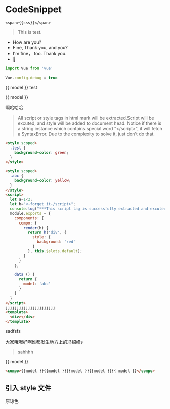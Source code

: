
# CodeSnippet

`<span>{{sss}}</span>`

> This is test.

- How are you?
- Fine, Thank you, and you?
- I'm fine， too. Thank you.
- 🌚

```javascript
import Vue from 'vue'

Vue.config.debug = true
```

<div class="test">
  {{ model }} test
</div>

<compo>{{ model }}</compo>

<div
  class="abc"
  @click="show = false">
  啊哈哈哈
</div>

> All script or style tags in html mark will be extracted.Script will be excuted, and style will be added to document head.
> Notice if there is a string instance which contains special word "&lt;/script>", it will fetch a SyntaxError.
> Due to the complexity to solve it, just don't do that.
```html
<style scoped>
  .test {
    background-color: green;
  }
</style>

<style scoped>
  .abc {
    background-color: yellow;
  }
</style>
<script>
  let a=1<2;
  let b="<-forget it-/script>";
  console.log("***This script tag is successfully extracted and excuted.***")
  module.exports = {
    components: {
      compo: {
        render(h) {
          return h('div', {
            style: {
              background: 'red'
            }
          }, this.$slots.default);
        }
      }
    },

    data () {
      return {
        model: 'abc'
      }
    }
  }
</script>
jjjjjjjjjjjjjjjjjjjjjj
<template>
  <div></div>
</template>
```



<div>
</div>

sadfsfs

大家哦哦好啊谁都发生地方上的冯绍峰s

> sahhhh

<compo>{{ model }}</compo>

```html
<compo>{{model }}{{model }}{{model }}{{model }}{{ model }}</compo>
```



<!-- <style src="./custom.css"></style> -->

## 引入 style 文件

<div class="custom">
  原谅色
</div>

